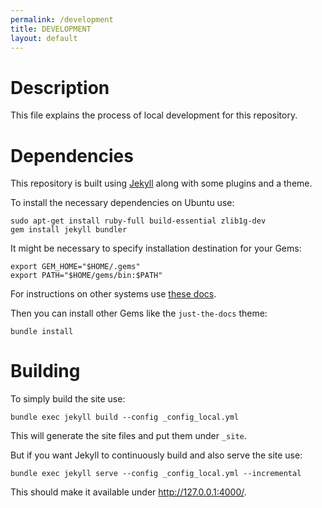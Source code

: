 ```yaml
---
permalink: /development
title: DEVELOPMENT
layout: default
---
```

# Description

This file explains the process of local development for this repository.

# Dependencies

This repository is built using [Jekyll](https://jekyllrb.com/) along with some plugins and a theme.

To install the necessary dependencies on Ubuntu use:
```
sudo apt-get install ruby-full build-essential zlib1g-dev
gem install jekyll bundler
```
It might be necessary to specify installation destination for your Gems:
```
export GEM_HOME="$HOME/.gems"
export PATH="$HOME/gems/bin:$PATH"
```
For instructions on other systems use [these docs](https://jekyllrb.com/docs/installation/).

Then you can install other Gems like the `just-the-docs` theme:
```
bundle install
```

# Building

To simply build the site use:
```
bundle exec jekyll build --config _config_local.yml
```
This will generate the site files and put them under `_site`.

But if you want Jekyll to continuously build and also serve the site use:
```
bundle exec jekyll serve --config _config_local.yml --incremental
```
This should make it available under http://127.0.0.1:4000/.
